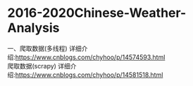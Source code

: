 # 2016-2020Chinese-Weather-Analysis

一、爬取数据(多线程)  详细介绍:https://www.cnblogs.com/chyhoo/p/14574593.html     
    爬取数据(scrapy)  详细介绍:https://www.cnblogs.com/chyhoo/p/14581518.html  


